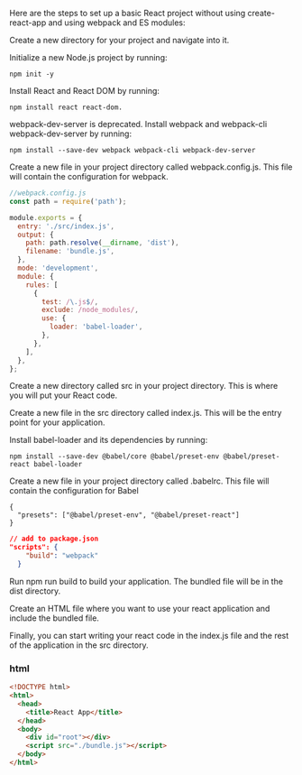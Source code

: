 Here are the steps to set up a basic React project without using create-react-app and using webpack and ES modules:

Create a new directory for your project and navigate into it.

Initialize a new Node.js project by running:

```shell
npm init -y
```

Install React and React DOM by running:

```shell
npm install react react-dom.
```

webpack-dev-server is deprecated.
Install webpack and webpack-cli webpack-dev-server by running:

```shell
npm install --save-dev webpack webpack-cli webpack-dev-server
```

Create a new file in your project directory called webpack.config.js. This file will contain the configuration for webpack.

```js
//webpack.config.js
const path = require('path');

module.exports = {
  entry: './src/index.js',
  output: {
    path: path.resolve(__dirname, 'dist'),
    filename: 'bundle.js',
  },
  mode: 'development',
  module: {
    rules: [
      {
        test: /\.js$/,
        exclude: /node_modules/,
        use: {
          loader: 'babel-loader',
        },
      },
    ],
  },
};
```

Create a new directory called src in your project directory. This is where you will put your React code.

Create a new file in the src directory called index.js. This will be the entry point for your application.

Install babel-loader and its dependencies by running:

```shell
npm install --save-dev @babel/core @babel/preset-env @babel/preset-react babel-loader
```

Create a new file in your project directory called .babelrc. This file will contain the configuration for Babel

```.babelrc
{
  "presets": ["@babel/preset-env", "@babel/preset-react"]
}

```

```json
// add to package.json
"scripts": {
    "build": "webpack"
  }

```

Run npm run build to build your application. The bundled file will be in the dist directory.

Create an HTML file where you want to use your react application and include the bundled file.

Finally, you can start writing your react code in the index.js file and the rest of the application in the src directory.

### html

<!-- dist/index.html -->

```html
<!DOCTYPE html>
<html>
  <head>
    <title>React App</title>
  </head>
  <body>
    <div id="root"></div>
    <script src="./bundle.js"></script>
  </body>
</html>
```
